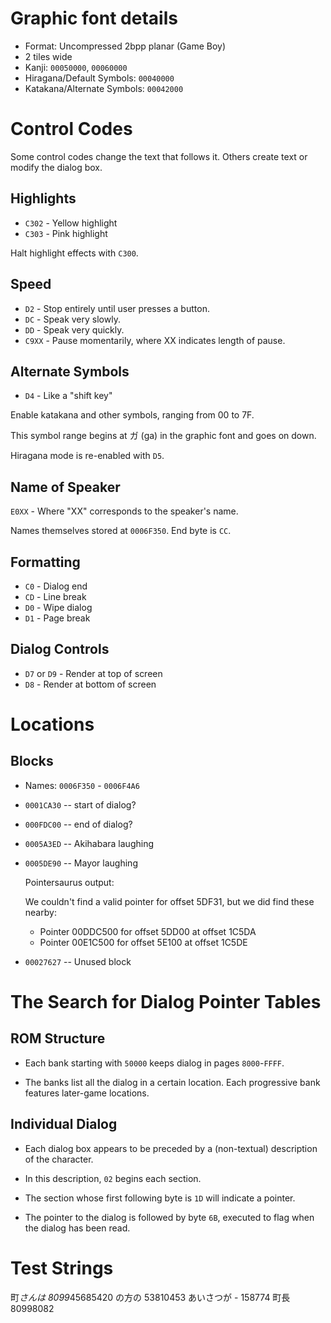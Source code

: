 # Graphic font details
* Format: Uncompressed 2bpp planar (Game Boy)
* 2 tiles wide
* Kanji: `00050000`, `00060000`
* Hiragana/Default Symbols: `00040000`
* Katakana/Alternate Symbols: `00042000`

# Control Codes
Some control codes change the text that follows it.
Others create text or modify the dialog box.

## Highlights
* `C302` - Yellow highlight
* `C303` - Pink highlight

Halt highlight effects with `C300`.

## Speed
* `D2` - Stop entirely until user presses a button.
* `DC` - Speak very slowly.
* `DD` - Speak very quickly.
* `C9XX` - Pause momentarily, where XX indicates length of pause.

## Alternate Symbols
* `D4` - Like a "shift key"

Enable katakana and other symbols, ranging from 00 to 7F.

This symbol range begins at ガ (ga) in the graphic font and goes on down.

Hiragana mode is re-enabled with `D5`.

## Name of Speaker
`E0XX` - Where "XX" corresponds to the speaker's name.

Names themselves stored at `0006F350`. End byte is `CC`.

## Formatting
* `C0` - Dialog end
* `CD` - Line break
* `D0` - Wipe dialog
* `D1` - Page break

## Dialog Controls
* `D7` or `D9` - Render at top of screen
* `D8` - Render at bottom of screen

# Locations

## Blocks

* Names: `0006F350` - `0006F4A6`

* `0001CA30` -- start of dialog?
* `000FDC00` -- end of dialog?
* `0005A3ED` -- Akihabara laughing
* `0005DE90` -- Mayor laughing

    Pointersaurus output:

    We couldn't find a valid pointer for offset 5DF31, but we did find these nearby:
    - Pointer 00DDC500 for offset 5DD00 at offset 1C5DA
    - Pointer 00E1C500 for offset 5E100 at offset 1C5DE
* `00027627` -- Unused block

# The Search for Dialog Pointer Tables

## ROM Structure

* Each bank starting with `50000` keeps dialog in pages `8000`-`FFFF`.

* The banks list all the dialog in a certain location. Each progressive bank features later-game locations.

## Individual Dialog

* Each dialog box appears to be preceded by a (non-textual) description of the character.

* In this description, `02` begins each section.

* The section whose first following byte is `1D` will indicate a pointer.

* The pointer to the dialog is followed by byte `6B`, executed to flag when the dialog has been read.

# Test Strings
町*さんは
8099*45685420
の方の
53810453
あいさつが - 158774
町長
80998082
